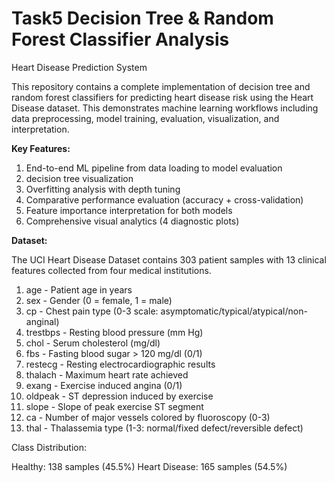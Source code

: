 # Task5 Decision Tree & Random Forest Classifier Analysis                                                                                                                            

Heart Disease Prediction System                                                                                                                                         

This repository contains a complete implementation of decision tree and random forest classifiers for predicting heart disease risk using the Heart Disease dataset. This demonstrates machine learning workflows including data preprocessing, model training, evaluation, visualization, and interpretation.                                                    

**Key Features:**

1. End-to-end ML pipeline from data loading to model evaluation
2. decision tree visualization
3. Overfitting analysis with depth tuning
4. Comparative performance evaluation (accuracy + cross-validation)
5. Feature importance interpretation for both models
6. Comprehensive visual analytics (4 diagnostic plots)                                                                                                                  

                      
**Dataset:**                                                                                                                                                         

The UCI Heart Disease Dataset contains 303 patient samples with 13 clinical features collected from four medical institutions.

1. age - Patient age in years
2. sex - Gender (0 = female, 1 = male)
3. cp - Chest pain type (0-3 scale: asymptomatic/typical/atypical/non-anginal)
4. trestbps - Resting blood pressure (mm Hg)
5. chol - Serum cholesterol (mg/dl)
6. fbs - Fasting blood sugar > 120 mg/dl (0/1)
7. restecg - Resting electrocardiographic results
8. thalach - Maximum heart rate achieved
9. exang - Exercise induced angina (0/1)
10. oldpeak - ST depression induced by exercise
11. slope - Slope of peak exercise ST segment
12. ca - Number of major vessels colored by fluoroscopy (0-3)
13. thal - Thalassemia type (1-3: normal/fixed defect/reversible defect)                                                                                                    

Class Distribution:

Healthy: 138 samples (45.5%)
Heart Disease: 165 samples (54.5%)





